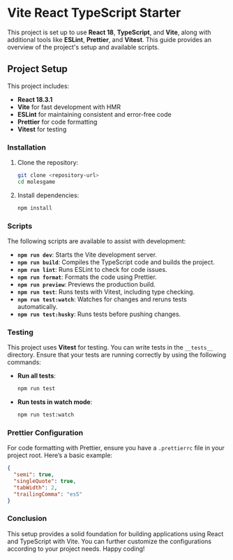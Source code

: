 # Vite React TypeScript Starter

This project is set up to use **React 18**, **TypeScript**, and **Vite**, along with additional tools like **ESLint**, **Prettier**, and **Vitest**. This guide provides an overview of the project's setup and available scripts.

## Project Setup

This project includes:

- **React 18.3.1**
- **Vite** for fast development with HMR
- **ESLint** for maintaining consistent and error-free code
- **Prettier** for code formatting
- **Vitest** for testing

### Installation

1. Clone the repository:

   ```bash
   git clone <repository-url>
   cd molesgame
   ```

2. Install dependencies:
   ```bash
   npm install
   ```

### Scripts

The following scripts are available to assist with development:

- **`npm run dev`**: Starts the Vite development server.
- **`npm run build`**: Compiles the TypeScript code and builds the project.
- **`npm run lint`**: Runs ESLint to check for code issues.
- **`npm run format`**: Formats the code using Prettier.
- **`npm run preview`**: Previews the production build.
- **`npm run test`**: Runs tests with Vitest, including type checking.
- **`npm run test:watch`**: Watches for changes and reruns tests automatically.
- **`npm run test:husky`**: Runs tests before pushing changes.

### Testing

This project uses **Vitest** for testing. You can write tests in the `__tests__` directory. Ensure that your tests are running correctly by using the following commands:

- **Run all tests**:

  ```bash
  npm run test
  ```

- **Run tests in watch mode**:
  ```bash
  npm run test:watch
  ```

### Prettier Configuration

For code formatting with Prettier, ensure you have a `.prettierrc` file in your project root. Here’s a basic example:

```json
{
  "semi": true,
  "singleQuote": true,
  "tabWidth": 2,
  "trailingComma": "es5"
}
```

### Conclusion

This setup provides a solid foundation for building applications using React and TypeScript with Vite. You can further customize the configurations according to your project needs. Happy coding!
